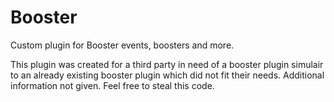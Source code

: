 # Booster
Custom plugin for Booster events, boosters and more.

This plugin was created for a third party in need of a booster plugin simulair to an already existing booster plugin which did not fit their needs.
Additional information not given. Feel free to steal this code.
